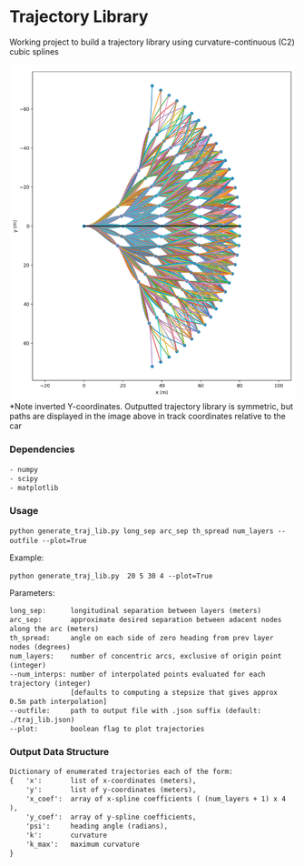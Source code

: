 # Trajectory Library

Working project to build a trajectory library using curvature-continuous (C2) cubic splines

![](example.png)
*Note inverted Y-coordinates. Outputted trajectory library is symmetric, but paths are displayed in the image above in track coordinates relative to the car


### Dependencies

```
- numpy
- scipy
- matplotlib
```

### Usage

`python generate_traj_lib.py long_sep arc_sep th_spread num_layers --outfile --plot=True`

Example:

`python generate_traj_lib.py  20 5 30 4 --plot=True`

Parameters:
```
long_sep:      longitudinal separation between layers (meters)
arc_sep:       approximate desired separation between adacent nodes along the arc (meters)
th_spread:     angle on each side of zero heading from prev layer nodes (degrees)
num_layers:    number of concentric arcs, exclusive of origin point (integer)
--num_interps: number of interpolated points evaluated for each trajectory (integer)
               [defaults to computing a stepsize that gives approx 0.5m path interpolation]
--outfile:     path to output file with .json suffix (default: ./traj_lib.json)
--plot:        boolean flag to plot trajectories
```

### Output Data Structure
```
Dictionary of enumerated trajectories each of the form:
{   'x':       list of x-coordinates (meters),
    'y':       list of y-coordinates (meters),
    'x_coef':  array of x-spline coefficients ( (num_layers + 1) x 4 ),
    'y_coef':  array of y-spline coefficients,
    'psi':     heading angle (radians),
    'k':       curvature
    'k_max':   maximum curvature
}
    
```

